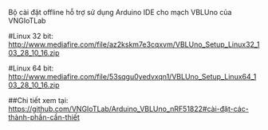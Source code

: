 Bộ cài đặt offline hỗ trợ sử dụng Arduino IDE cho mạch VBLUno của VNGIoTLab

#Linux 32 bit: 
http://www.mediafire.com/file/az2kskm7e3cqxvm/VBLUno_Setup_Linux32_103_28_10_16.zip

#Linux 64 bit: 
http://www.mediafire.com/file/53sqgu0yedvxqn1/VBLUno_Setup_Linux64_103_28_10_16.zip

##Chi tiết xem tại: 
https://github.com/VNGIoTLab/Arduino_VBLUno_nRF51822#cài-đặt-các-thành-phần-cần-thiết
